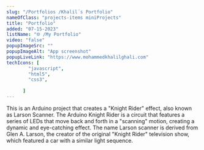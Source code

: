 ```yaml
---
slug: "/Portfolios /Khalil´s Portfolio"
nameOfClass: "projects-items miniProjects"
title: "Portfolio"
added: "07-15-2023"
listName: "🌐 /My Portfolio"
video: "false"
popupImageSrc: ""
popupImageAlt: "App screenshot"
popupLiveLink: "https://www.mohammedkhalilghali.com"
techIcons: [
        "javascript",
        "html5",
        "css3",
        
      ]
---
```


This is an Arduino project that creates a "Knight Rider" effect, also known as Larson Scanner. The Arduino Knight Rider is a circuit that features a series of LEDs that move back and forth in a "scanning" motion, creating a dynamic and eye-catching effect. The name Larson scanner is derived from Glen A. Larson, the creator of the original "Knight Rider" television show, which featured a car with a similar light sequence.

